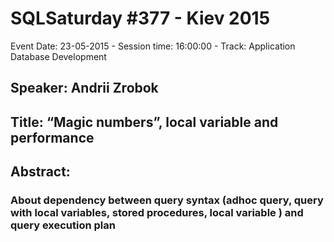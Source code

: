 # SQLSaturday #377 - Kiev 2015
Event Date: 23-05-2015 - Session time: 16:00:00 - Track: Application  Database Development
## Speaker: Andrii Zrobok
## Title: “Magic numbers”, local variable and performance
## Abstract:
### About dependency between query syntax (adhoc query, query with local variables, stored procedures, local variable ) and query execution plan
